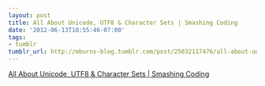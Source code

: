 ```yaml
---
layout: post
title: All About Unicode, UTF8 & Character Sets | Smashing Coding
date: '2012-06-13T10:55:46-07:00'
tags:
- tumblr
tumblr_url: http://mburns-blog.tumblr.com/post/25032117476/all-about-unicode-utf8-character-sets
---
```

<a href="http://coding.smashingmagazine.com/2012/06/06/all-about-unicode-utf8-character-sets/">All About Unicode, UTF8 & Character Sets | Smashing Coding</a>

